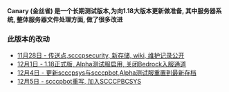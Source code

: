 **Canary (金丝雀) 是一个长期测试版本,为向1.18大版本更新做准备, 其中服务器系统, 整体服务器文件处理方面, 做了很多改进**  
  
### 此版本的改动
* [11月28日 - 传送点,scccpsecurity, 新存储, wiki, 维护记录公开](11-28)  
* [12月1日 - 1.18正式版, Alpha测试服启用, 关闭Bedrock入服通道](12-1)  
* [12月4日 - 更新scccpsys与scccpbot,Alpha测试服重置到最新存档](12-4)  
* [12月5日 - scccpbot重写, 加入SCCCPBCSYS](12-5)  
